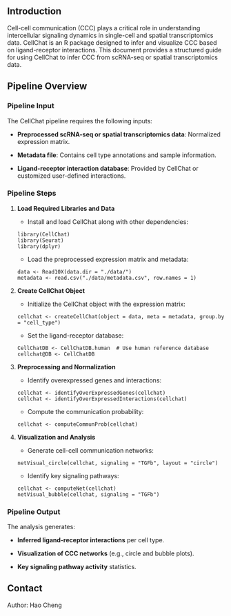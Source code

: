 ## Introduction

Cell-cell communication (CCC) plays a critical role in understanding intercellular signaling dynamics in single-cell and spatial transcriptomics data. CellChat is an R package designed to infer and visualize CCC based on ligand-receptor interactions. This document provides a structured guide for using CellChat to infer CCC from scRNA-seq or spatial transcriptomics data.

## Pipeline Overview

### Pipeline Input

The CellChat pipeline requires the following inputs:

- **Preprocessed scRNA-seq or spatial transcriptomics data**: Normalized expression matrix.
    
- **Metadata file**: Contains cell type annotations and sample information.
    
- **Ligand-receptor interaction database**: Provided by CellChat or customized user-defined interactions.
### Pipeline Steps

1. **Load Required Libraries and Data**
    
    - Install and load CellChat along with other dependencies:
    ```
    library(CellChat)
    library(Seurat)
    library(dplyr)
    ```
    - Load the preprocessed expression matrix and metadata:
    ```
    data <- Read10X(data.dir = "./data/")
    metadata <- read.csv("./data/metadata.csv", row.names = 1)
    ```
    
2. **Create CellChat Object**
    
    - Initialize the CellChat object with the expression matrix:
        
    ```
    cellchat <- createCellChat(object = data, meta = metadata, group.by = "cell_type")
    ```
    
    - Set the ligand-receptor database:
        
    ```
    CellChatDB <- CellChatDB.human  # Use human reference database
    cellchat@DB <- CellChatDB
    ```
    
3. **Preprocessing and Normalization**
    - Identify overexpressed genes and interactions:
    ```
    cellchat <- identifyOverExpressedGenes(cellchat)
    cellchat <- identifyOverExpressedInteractions(cellchat)
    ```
    
    - Compute the communication probability:
    ```
    cellchat <- computeCommunProb(cellchat)
    ```
    
4. **Visualization and Analysis**
    
    - Generate cell-cell communication networks:
    ```
    netVisual_circle(cellchat, signaling = "TGFb", layout = "circle")
    ```
    
    - Identify key signaling pathways:
    ```
    cellchat <- computeNet(cellchat)
    netVisual_bubble(cellchat, signaling = "TGFb")
    ```
    

### Pipeline Output

The analysis generates:

- **Inferred ligand-receptor interactions** per cell type.
    
- **Visualization of CCC networks** (e.g., circle and bubble plots).
    
- **Key signaling pathway activity** statistics.


## Contact

Author: Hao Cheng 
